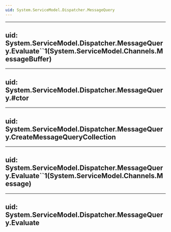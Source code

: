 ```yaml
---
uid: System.ServiceModel.Dispatcher.MessageQuery
---
```


---
uid: System.ServiceModel.Dispatcher.MessageQuery.Evaluate``1(System.ServiceModel.Channels.MessageBuffer)
---

---
uid: System.ServiceModel.Dispatcher.MessageQuery.#ctor
---

---
uid: System.ServiceModel.Dispatcher.MessageQuery.CreateMessageQueryCollection
---

---
uid: System.ServiceModel.Dispatcher.MessageQuery.Evaluate``1(System.ServiceModel.Channels.Message)
---

---
uid: System.ServiceModel.Dispatcher.MessageQuery.Evaluate
---
